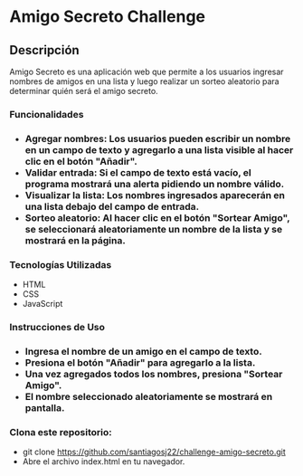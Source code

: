 <h1>Amigo Secreto Challenge</h1>

<h2>Descripción</h2>

<p>Amigo Secreto es una aplicación web que permite a los usuarios ingresar nombres de amigos en una lista y luego realizar un sorteo aleatorio para determinar quién será el amigo secreto.</p>

<h3>Funcionalidades<h3>

- Agregar nombres: Los usuarios pueden escribir un nombre en un campo de texto y agregarlo a una lista visible al hacer clic en el botón "Añadir".
- Validar entrada: Si el campo de texto está vacío, el programa mostrará una alerta pidiendo un nombre válido.
- Visualizar la lista: Los nombres ingresados aparecerán en una lista debajo del campo de entrada.
- Sorteo aleatorio: Al hacer clic en el botón "Sortear Amigo", se seleccionará aleatoriamente un nombre de la lista y se mostrará en la página.

<h3>Tecnologías Utilizadas</h3>

- HTML
- CSS
- JavaScript

<h3>Instrucciones de Uso<h3>

- Ingresa el nombre de un amigo en el campo de texto.
- Presiona el botón "Añadir" para agregarlo a la lista.
- Una vez agregados todos los nombres, presiona "Sortear Amigo".
- El nombre seleccionado aleatoriamente se mostrará en pantalla.

<h3>Clona este repositorio:</h3>

- git clone https://github.com/santiagosj22/challenge-amigo-secreto.git
- Abre el archivo index.html en tu navegador.